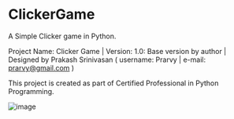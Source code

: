 # ClickerGame
A Simple Clicker game in Python.

Project Name: Clicker Game | Version: 1.0: Base version by author | Designed by Prakash Srinivasan ( username: Prarvy | e-mail: prarvy@gmail.com )

This project is created as part of Certified Professional in Python Programming.

![image](https://github.com/Prarvy/ClickerGame/assets/134375021/3e09e247-22b9-42ec-88d0-e51b79be66b3)

